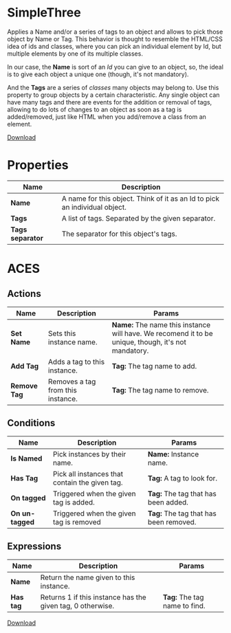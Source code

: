 # SimpleThree

Applies a Name and/or a series of tags to an object and allows to pick those object by Name or Tag. This behavior is thought to resemble the HTML/CSS idea of ids and classes, where you can pick an individual element by Id, but multiple elements by one of its multiple classes.

In our case, the **Name** is sort of an *Id* you can give to an object, so, the ideal is to give each object a unique one (though, it's not mandatory). 

And the **Tags** are a series of *classes* many objects may belong to. Use this property to group objects by a certain characteristic. Any single object can have many tags and there are events for the addition or removal of tags, allowing to do lots of changes to an object as soon as a tag is added/removed, just like HTML when you add/remove a class from an element.

[Download](https://www.construct.net/co/construct-2/addons/167/SimpleThree)

# Properties

| Name | Description |
|------|-------------|
| **Name** | A name for this object. Think of it as an Id to pick an individual object. |
| **Tags** | A list of tags. Separated by the given separator. |
| **Tags separator** | The separator for this object's tags. |

# ACES

## Actions

| Name | Description | Params |
|------|-------------|--------|
| **Set Name** | Sets this instance name. | **Name:** The name this instance will have. We recomend it to be unique, though, it's not mandatory. |
| **Add Tag** | Adds a tag to this instance. | **Tag:** The tag name to add. |
| **Remove Tag** | Removes a tag from this instance. | **Tag:** The tag name to remove. |

## Conditions

| Name | Description | Params |
|------|-------------|--------|
| **Is Named** | Pick instances by their name. | **Name:** Instance name. |
| **Has Tag** | Pick all instances that contain the given tag. | **Tag:** A tag to look for. |
| **On tagged** | Triggered when the given tag is added. | **Tag:** The tag that has been added. |
| **On un-tagged** | Triggered when the given tag is removed | **Tag:** The tag that has been removed. |

## Expressions

| Name | Description | Params |
|------|-------------|--------|
| **Name** | Return the name given to this instance. | |
| **Has tag** | Returns 1 if this instance has the given tag, 0 otherwise. | **Tag:** The tag name to find. |

[Download](https://www.construct.net/co/construct-2/addons/167/SimpleThree)